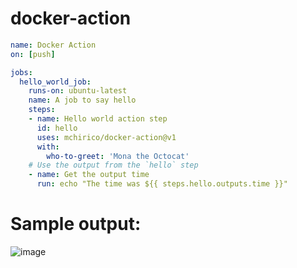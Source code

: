 # docker-action


```yaml
name: Docker Action
on: [push]

jobs:
  hello_world_job:
    runs-on: ubuntu-latest
    name: A job to say hello
    steps:
    - name: Hello world action step
      id: hello
      uses: mchirico/docker-action@v1
      with:
        who-to-greet: 'Mona the Octocat'
    # Use the output from the `hello` step
    - name: Get the output time
      run: echo "The time was ${{ steps.hello.outputs.time }}"

```
# Sample output:

![image](https://user-images.githubusercontent.com/755710/75095859-453f7300-5567-11ea-8203-9169a9ad45fb.png)
